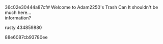 36c02e30444a87cf# Welcome to Adam2250's Trash Can
It shouldn't be much here...<br>
information?<br>

rusty
434859880


88e6087cb93780ee
